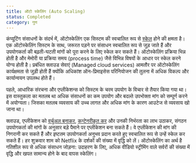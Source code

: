 ```yaml
---
title: ऑटो स्केलिंग (Auto Scaling)
status: Completed
category: गुण
---
```


कंप्यूटिंग संसाधनों के संदर्भ में, ऑटोस्केलिंग एक सिस्टम की स्वचालित रूप से [स्केल](/scalability/) होने की क्षमता है। एक ऑटोस्केलिंग सिस्टम के साथ, जरूरत पड़ने पर संसाधन स्वचालित रूप से जुड़ जाते हैं और उपयोगकर्ता की बढ़ती-घटती मांगों को पूरा करने के लिए स्केल कर सकते हैं। ऑटोस्केलिंग प्रक्रिया भिन्न होती है और मेमोरी या प्रक्रिया समय (process time) जैसे विभिन्न विषयों के आधार पर स्केल करने योग्य होती है। प्रबंधित क्लाउड सेवाएं (Managed cloud services) आमतौर पर ऑटोस्केलिंग कार्यक्षमता से जुड़ी होती हैं क्योंकि अधिकांश ऑन-प्रिमाइसेस परिनियोजन की तुलना में अधिक विकल्प और कार्यान्वयन उपलब्ध होते हैं।

पहले, आधारिक संरचना और एप्लीकेशन्स को सिस्टम के चरम उपयोग के विचार से तैयार किया गया था। इस वास्तुकला का मतलब था अधिक संसाधनों का कम उपयोग और  बदल्ते उपभोक्ता मांग को सम्पूर्ण करने में अयोग्यता। जिसका मतलब व्यवसाय की उच्च लागत और अधिक मांग के कारण आउटेज से व्यवसाय खो जाना था।

क्लाउड, एप्लीकेशन को [वर्चुअल बनाकर](/virtualization/), [कन्टेनरीकृत कर](/hi/containerization/) और उनकी निर्भरता का लाभ उठाकर, संगठन उपयोगकर्ता की मांगों के अनुसार बड़े पैमाने पर एप्लीकेशन बना सकते हैं। वे एप्लीकेशन की मांग की निगरानी कर सकते हैं और इष्टतम उपयोगकर्ता अनुभव प्रदान करते हुए स्वचालित रूप से उन्हें स्केल कर सकते हैं। हर शुक्रवार शाम को Netflix के दर्शकों की संख्या में वृद्धि को लें। ऑटोस्केलिंग का अर्थ है गतिशील रूप से अधिक संसाधन जोड़ना: उदाहरण के लिए, अधिक वीडियो स्ट्रीमिंग वाले सर्वरों की संख्या में वृद्धि और खपत सामान्य होने के बाद वापस स्केलिंग।
